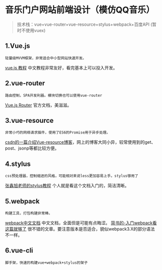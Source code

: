# 音乐门户网站前端设计（模仿QQ音乐）

> 技术栈：vue+vue-router+vue-resource+stylus+webpack+百度API (暂时不使用vuex)

## 1.Vue.js
```
轻量级MVVM框架，非常适合中小型网站快速开发。
```
[vue.js 教程](https://cn.vuejs.org/v2/guide/) 中文教程非常友好，看完基本上可以投入开发。

## 2.vue-router
```
路由控制，SPA开发利器。模块切换也可以使用vue-router
```
[Vue.js Router](https://router.vuejs.org/zh-cn/) 官方文档，美滋滋。

## 3.vue-resource
```
非常小巧的网络请求插件，使用了ES6的Promise用于异步处理。
```
[csdn的一篇介绍Vue-resource博客](http://blog.csdn.net/u013778905/article/details/54235906)，网上的博客大同小异，较常使用到的get、post、jsonp等都比较方便。

## 4.stylus
```
css预处理器，控制缩进的风格，可能相对来说less更加容易上手。stylus够用了
```
[张鑫旭老师的stylus教程](http://www.zhangxinxu.com/jq/stylus/) 个人就是看这个文档入门的，简洁清晰。

## 5.webpack
```
构建工具，打包构建非常棒。
```
[webpack中文文档](https://doc.webpack-china.org/concepts/) 中文文档，全面但是可能有点晦涩。
[简书的-入门webpack看这篇就够了](https://www.jianshu.com/p/42e11515c10f) 很不错的文章。要注意版本是否适合，貌似webpack3.X的部分语法不一样。

## 6.vue-cli
```
脚手架，快速的构建vue+webpack+stylus的架子
```
